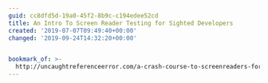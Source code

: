 ```yaml
---
guid: cc8dfd5d-19a0-45f2-8b9c-c194edee52cd
title: An Intro To Screen Reader Testing for Sighted Developers
created: '2019-07-07T09:49:40+00:00'
changed: '2019-09-24T14:32:20+00:00'


bookmark_of: >-
  http://uncaughtreferenceerror.com/a-crash-course-to-screenreaders-for-sighted-developers/
---
```



